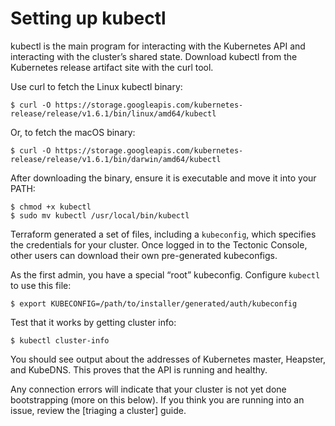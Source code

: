 # Setting up kubectl

kubectl is the main program for interacting with the Kubernetes API and interacting with the cluster’s shared state. Download kubectl from the Kubernetes release artifact site with the curl tool.

Use curl to fetch the Linux kubectl binary:

```
$ curl -O https://storage.googleapis.com/kubernetes-release/release/v1.6.1/bin/linux/amd64/kubectl
```

Or, to fetch the macOS binary:

```
$ curl -O https://storage.googleapis.com/kubernetes-release/release/v1.6.1/bin/darwin/amd64/kubectl
```

After downloading the binary, ensure it is executable and move it into your PATH:

```
$ chmod +x kubectl
$ sudo mv kubectl /usr/local/bin/kubectl
```

Terraform generated a set of files, including a `kubeconfig`, which specifies the credentials for your cluster. Once logged in to the Tectonic Console, other users can download their own pre-generated kubeconfigs.

As the first admin, you have a special “root” kubeconfig. Configure `kubectl` to use this file:

```
$ export KUBECONFIG=/path/to/installer/generated/auth/kubeconfig
````
Test that it works by getting cluster info:

```
$ kubectl cluster-info
```

You should see output about the addresses of Kubernetes master, Heapster, and KubeDNS. This proves that the API is running and healthy.

Any connection errors will indicate that your cluster is not yet done bootstrapping (more on this below). If you think you are running into an issue, review the [triaging a cluster] guide.
